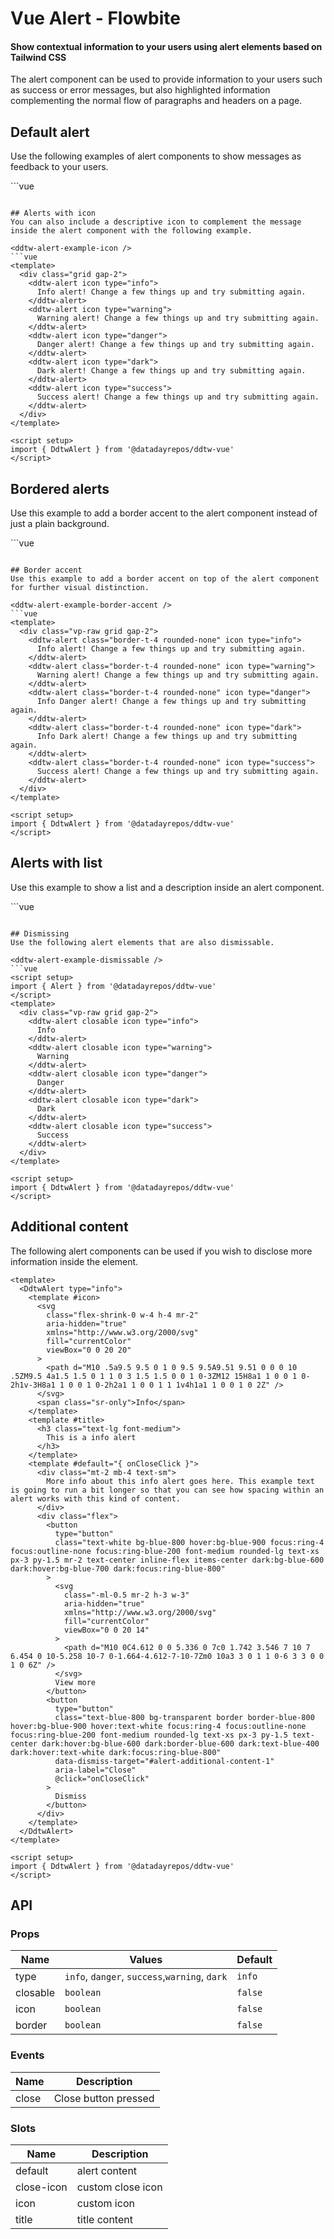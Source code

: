 <script setup>
import DdtwAlertExampleBorder from './alert/examples/DdtwAlertExampleBorder.vue'
import DdtwAlertExampleBorderAccent from './alert/examples/DdtwAlertExampleBorderAccent.vue'
import DdtwAlertExampleCustomContent from './alert/examples/DdtwAlertExampleCustomContent.vue'
import DdtwAlertExampleDismissable from './alert/examples/DdtwAlertExampleDismissable.vue'
import DdtwAlertExampleIcon from './alert/examples/DdtwAlertExampleIcon.vue'
import DdtwAlertExampleList from './alert/examples/DdtwAlertExampleList.vue'
import DdtwAlertExampleType from './alert/examples/DdtwAlertExampleType.vue'
</script>

# Vue Alert - Flowbite

#### Show contextual information to your users using alert elements based on Tailwind CSS
The alert component can be used to provide information to your users such as success or error messages, but also highlighted information complementing the normal flow of paragraphs and headers on a page.

## Default alert
Use the following examples of alert components to show messages as feedback to your users.

<ddtw-alert-example-type />
```vue
<template>
  <div class="grid gap-2">
    <ddtw-alert type="info">
      Info alert! Change a few things up and try submitting again.
    </ddtw-alert>
    <ddtw-alert type="warning">
      Warning alert! Change a few things up and try submitting again.
    </ddtw-alert>
    <ddtw-alert type="danger">
      Danger alert! Change a few things up and try submitting again.
    </ddtw-alert>
    <ddtw-alert type="dark">
      Dark alert! Change a few things up and try submitting again.
    </ddtw-alert>
    <ddtw-alert type="success">
      Success alert! Change a few things up and try submitting again.
    </ddtw-alert>
  </div>
</template>

<script setup>
import { DdtwAlert } from '@datadayrepos/ddtw-vue'
</script>
```

## Alerts with icon
You can also include a descriptive icon to complement the message inside the alert component with the following example.

<ddtw-alert-example-icon />
```vue
<template>
  <div class="grid gap-2">
    <ddtw-alert icon type="info">
      Info alert! Change a few things up and try submitting again.
    </ddtw-alert>
    <ddtw-alert icon type="warning">
      Warning alert! Change a few things up and try submitting again.
    </ddtw-alert>
    <ddtw-alert icon type="danger">
      Danger alert! Change a few things up and try submitting again.
    </ddtw-alert>
    <ddtw-alert icon type="dark">
      Dark alert! Change a few things up and try submitting again.
    </ddtw-alert>
    <ddtw-alert icon type="success">
      Success alert! Change a few things up and try submitting again.
    </ddtw-alert>
  </div>
</template>

<script setup>
import { DdtwAlert } from '@datadayrepos/ddtw-vue'
</script>
```

## Bordered alerts
Use this example to add a border accent to the alert component instead of just a plain background.

<ddtw-alert-example-border />
```vue
<template>
  <div class="grid gap-2">
    <ddtw-alert border type="info">
      Info alert! Change a few things up and try submitting again.
    </ddtw-alert>
    <ddtw-alert border type="warning">
      Warning alert! Change a few things up and try submitting again.
    </ddtw-alert>
    <ddtw-alert border type="danger">
      Danger alert! Change a few things up and try submitting again.
    </ddtw-alert>
    <ddtw-alert border type="dark">
      Dark alert! Change a few things up and try submitting again.
    </ddtw-alert>
    <ddtw-alert border type="success">
      Success alert! Change a few things up and try submitting again.
    </ddtw-alert>
  </div>
</template>

<script setup>
import { DdtwAlert } from '@datadayrepos/ddtw-vue'
</script>
```

## Border accent
Use this example to add a border accent on top of the alert component for further visual distinction.

<ddtw-alert-example-border-accent />
```vue
<template>
  <div class="vp-raw grid gap-2">
    <ddtw-alert class="border-t-4 rounded-none" icon type="info">
      Info alert! Change a few things up and try submitting again.
    </ddtw-alert>
    <ddtw-alert class="border-t-4 rounded-none" icon type="warning">
      Warning alert! Change a few things up and try submitting again.
    </ddtw-alert>
    <ddtw-alert class="border-t-4 rounded-none" icon type="danger">
      Info Danger alert! Change a few things up and try submitting again.
    </ddtw-alert>
    <ddtw-alert class="border-t-4 rounded-none" icon type="dark">
      Info Dark alert! Change a few things up and try submitting again.
    </ddtw-alert>
    <ddtw-alert class="border-t-4 rounded-none" icon type="success">
      Success alert! Change a few things up and try submitting again.
    </ddtw-alert>
  </div>
</template>

<script setup>
import { DdtwAlert } from '@datadayrepos/ddtw-vue'
</script>
```

## Alerts with list
Use this example to show a list and a description inside an alert component.

<ddtw-alert-example-list />
```vue
<template>
  <div class="vp-raw grid gap-2">
    <ddtw-alert type="info">
      <span class="font-medium">Ensure that these requirements are met:</span>
      <ul class="mt-1.5 ml-4 list-disc list-inside">
        <li>At least 10 characters (and up to 100 characters)</li>
        <li>At least one lowercase character</li>
        <li>Inclusion of at least one special character, e.g., ! @ # ?</li>
      </ul>
    </ddtw-alert>
    <ddtw-alert type="danger">
      <span class="font-medium">Ensure that these requirements are met:</span>
      <ul class="mt-1.5 ml-4 list-disc list-inside">
        <li>At least 10 characters (and up to 100 characters)</li>
        <li>At least one lowercase character</li>
        <li>Inclusion of at least one special character, e.g., ! @ # ?</li>
      </ul>
    </ddtw-alert>
  </div>
</template>

<script setup>
import { DdtwAlert } from '@datadayrepos/ddtw-vue'
</script>
```

## Dismissing
Use the following alert elements that are also dismissable.

<ddtw-alert-example-dismissable />
```vue
<script setup>
import { Alert } from '@datadayrepos/ddtw-vue'
</script>
<template>
  <div class="vp-raw grid gap-2">
    <ddtw-alert closable icon type="info">
      Info
    </ddtw-alert>
    <ddtw-alert closable icon type="warning">
      Warning
    </ddtw-alert>
    <ddtw-alert closable icon type="danger">
      Danger
    </ddtw-alert>
    <ddtw-alert closable icon type="dark">
      Dark
    </ddtw-alert>
    <ddtw-alert closable icon type="success">
      Success
    </ddtw-alert>
  </div>
</template>

<script setup>
import { DdtwAlert } from '@datadayrepos/ddtw-vue'
</script>
```

## Additional content
The following alert components can be used if you wish to disclose more information inside the element.

<ddtw-alert-example-custom-content />

```vue
<template>
  <DdtwAlert type="info">
    <template #icon>
      <svg
        class="flex-shrink-0 w-4 h-4 mr-2"
        aria-hidden="true"
        xmlns="http://www.w3.org/2000/svg"
        fill="currentColor"
        viewBox="0 0 20 20"
      >
        <path d="M10 .5a9.5 9.5 0 1 0 9.5 9.5A9.51 9.51 0 0 0 10 .5ZM9.5 4a1.5 1.5 0 1 1 0 3 1.5 1.5 0 0 1 0-3ZM12 15H8a1 1 0 0 1 0-2h1v-3H8a1 1 0 0 1 0-2h2a1 1 0 0 1 1 1v4h1a1 1 0 0 1 0 2Z" />
      </svg>
      <span class="sr-only">Info</span>
    </template>
    <template #title>
      <h3 class="text-lg font-medium">
        This is a info alert
      </h3>
    </template>
    <template #default="{ onCloseClick }">
      <div class="mt-2 mb-4 text-sm">
        More info about this info alert goes here. This example text is going to run a bit longer so that you can see how spacing within an alert works with this kind of content.
      </div>
      <div class="flex">
        <button
          type="button"
          class="text-white bg-blue-800 hover:bg-blue-900 focus:ring-4 focus:outline-none focus:ring-blue-200 font-medium rounded-lg text-xs px-3 py-1.5 mr-2 text-center inline-flex items-center dark:bg-blue-600 dark:hover:bg-blue-700 dark:focus:ring-blue-800"
        >
          <svg
            class="-ml-0.5 mr-2 h-3 w-3"
            aria-hidden="true"
            xmlns="http://www.w3.org/2000/svg"
            fill="currentColor"
            viewBox="0 0 20 14"
          >
            <path d="M10 0C4.612 0 0 5.336 0 7c0 1.742 3.546 7 10 7 6.454 0 10-5.258 10-7 0-1.664-4.612-7-10-7Zm0 10a3 3 0 1 1 0-6 3 3 0 0 1 0 6Z" />
          </svg>
          View more
        </button>
        <button
          type="button"
          class="text-blue-800 bg-transparent border border-blue-800 hover:bg-blue-900 hover:text-white focus:ring-4 focus:outline-none focus:ring-blue-200 font-medium rounded-lg text-xs px-3 py-1.5 text-center dark:hover:bg-blue-600 dark:border-blue-600 dark:text-blue-400 dark:hover:text-white dark:focus:ring-blue-800"
          data-dismiss-target="#alert-additional-content-1"
          aria-label="Close"
          @click="onCloseClick"
        >
          Dismiss
        </button>
      </div>
    </template>
  </DdtwAlert>
</template>

<script setup>
import { DdtwAlert } from '@datadayrepos/ddtw-vue'
</script>
```

## API

### Props
| Name     | Values                                        | Default |
|----------|-----------------------------------------------|---------|
| type     | `info`, `danger`, `success`,`warning`, `dark` | `info`  |
| closable | `boolean`                                     | `false` |
| icon     | `boolean`                                     | `false` |
| border   | `boolean`                                     | `false` |

### Events
| Name  | Description          |
|-------|----------------------|
| close | Close button pressed |

### Slots
| Name       | Description       |
|------------|-------------------|
| default    | alert content     |
| close-icon | custom close icon |
| icon       | custom icon       |
| title      | title content     |
